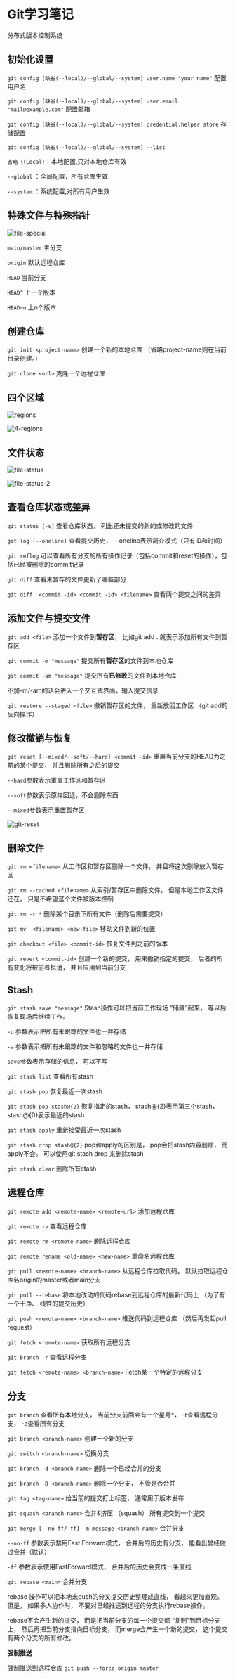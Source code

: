# Git学习笔记

分布式版本控制系统

## 初始化设置

`git config [缺省(--local)/--global/--system] user.name "your name"`	配置用户名

`git config [缺省(--local)/--global/--system] user.email "mail@example.com"`	配置邮箱

`git config [缺省(--local)/--global/--system] credential.helper store`	存储配置

`git config [缺省(--local)/--global/--system] --list`

`省略（(Local)`：本地配置,只对本地仓库有效

`--global` ：全局配置，所有仓库生效

`--system` ：系统配置,对所有用户生效

## 特殊文件与特殊指针

![file-special](E:\Git\img\file-special.png)

`main/master`	主分支

`origin`	默认远程仓库

`HEAD`	当前分支

`HEAD^`	上一个版本

`HEAD~n`	上n个版本

## 创建仓库

`git init <project-name>`  	创建一个新的本地仓库 （省略project-name则在当前目录创建。）

`git clone <url>` 	克隆一个远程仓库

## 四个区域

![regions](E:\Git\img\regions.png)

![4-regions](E:\Git\img\4-regions.png)

## 文件状态

![file-status](E:\Git\img\file-status.png)

![file-status-2](E:\Git\img\file-status-2.png)

## 查看仓库状态或差异

`git status [-s]`	查看仓库状态， 列出还未提交的新的或修改的文件

`git log [--oneline]`	查看提交历史， --oneline表示简介模式（只有ID和时间）

`git reflog`	可以查看所有分支的所有操作记录（包括commit和reset的操作），包括已经被删除的commit记录

`git diff`	查看未暂存的文件更新了哪些部分

`git diff  <commit -id> <commit -id> <filename>`	查看两个提交之间的差异

## 添加文件与提交文件

`git add <file>`	添加一个文件到**暂存区**， 比如git add . 就表示添加所有文件到暂存区

`git commit -m "message"`	提交所有**暂存区**的文件到本地仓库

`git commit -am "message"`	提交所有**已修改**的文件到本地仓库

不加-m/-am的话会进入一个交互式界面，输入提交信息

`git restore --staged <file>`	撤销暂存区的文件， 重新放回工作区 （git add的反向操作）

## 修改撤销与恢复

`git reset [--mixed/--soft/--hard] <commit -id>`	重置当前分支的HEAD为之前的某个提交， 并且删除所有之后的提交

`--hard`参数表示重置工作区和暂存区

 `--soft`参数表示原样回退，不会删除东西

`--mixed`参数表示重置暂存区

![git-reset](E:\Git\img\git-reset.png)

## 删除文件

`git rm <filename>`	从工作区和暂存区删除一个文件， 并且将这次删除放入暂存区

`git rm --cached <filename>`	从索引/暂存区中删除文件， 但是本地工作区文件还在， 只是不希望这个文件被版本控制

`git rm -r *`	删除某个目录下所有文件（删除后需要提交）

`git mv  <filename> <new-file>`	移动文件到新的位置

`git checkout <file> <commit-id>`	恢复文件到之前的版本

`git revert <commit-id>`	创建一个新的提交， 用来撤销指定的提交， 后者的所有变化将被前者抵消， 并且应用到当前分支

## Stash

`git stash save "message"`	Stash操作可以把当前工作现场 “储藏”起来， 等以后恢复现场后继续工作。

`-u` 参数表示把所有未跟踪的文件也一并存储

`-a` 参数表示把所有未跟踪的文件和忽略的文件也一并存储

`save`参数表示存储的信息， 可以不写

`git stash list`	查看所有stash

`git stash pop`	恢复最近一次stash

`git stash pop stash@{2}`	恢复指定的stash， stash@{2}表示第三个stash， stash@{0}表示最近的stash

`git stash apply`	重新接受最近一次stash

`git stash drop stash@{2}`	pop和apply的区别是， pop会把stash内容删除， 而apply不会。 可以使用git stash drop 来删除stash

`git stash clear`	删除所有stash

## 远程仓库

`git remote add <remote-name> <remote-url>`  	添加远程仓库

`git remote -v`	查看远程仓库

`git remote rm <remote-name>`	删除远程仓库

`git remote rename <old-name> <new-name>`	重命名远程仓库

`git pull <remote-name> <branch-name>`	从远程仓库拉取代码。 默认拉取远程仓库名origin的master或者main分支

`git pull --rebase`	将本地改动的代码rebase到远程仓库的最新代码上 （为了有一个干净、 线性的提交历史）

`git push <remote-name> <branch-name>`	推送代码到远程仓库 （然后再发起pull request）

`git fetch <remote-name>`	获取所有远程分支

`git branch -r`	查看远程分支

`git fetch <remote-name> <branch-name>`	Fetch某一个特定的远程分支

## 分支

`git branch`	查看所有本地分支， 当前分支前面会有一个星号*， -r查看远程分支， -a查看所有分支

`git branch <branch-name>`	创建一个新的分支

`git switch <branch-name>`	切换分支

`git branch -d <branch-name>`	删除一个已经合并的分支

`git branch -D <branch-name>`	删除一个分支， 不管是否合并

`git tag <tag-name>`	给当前的提交打上标签， 通常用于版本发布

`git squash <branch-name>`	合并&挤压 （squash） 所有提交到一个提交

`git merge [--no-ff/-ff] -m message <branch-name>`	合并分支

`--no-ff` 参数表示禁用Fast Forward模式， 合并后的历史有分支， 能看出曾经做过合并（默认）

`-ff` 参数表示使用FastForward模式， 合并后的历史会变成一条直线

`git rebase <main>`	合并分支

rebase 操作可以把本地未push的分叉提交历史整理成直线， 看起来更加直观。 但是， 如果多人协作时， 不要对已经推送到远程的分支执行rebase操作。 

rebase不会产生新的提交， 而是把当前分支的每一个提交都 “复制”到目标分支上， 然后再把当前分支指向目标分支， 而merge会产生一个新的提交， 这个提交有两个分支的所有修改。

**强制推送**

强制推送到远程仓库 `git push --force origin master` 
